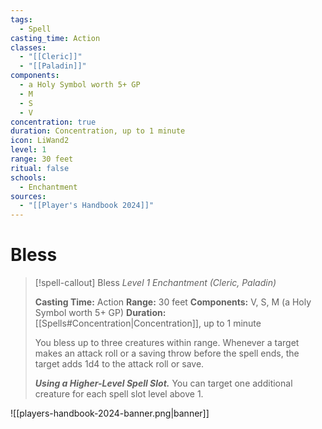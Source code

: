 ```yaml
---
tags:
  - Spell
casting_time: Action
classes:
  - "[[Cleric]]"
  - "[[Paladin]]"
components:
  - a Holy Symbol worth 5+ GP
  - M
  - S
  - V
concentration: true
duration: Concentration, up to 1 minute
icon: LiWand2
level: 1
range: 30 feet
ritual: false
schools:
  - Enchantment
sources:
  - "[[Player's Handbook 2024]]"
---
```


# Bless

>[!spell-callout] Bless
>_Level 1 Enchantment (Cleric, Paladin)_
>
>**Casting Time:** Action
>**Range:** 30 feet
>**Components:** V, S, M (a Holy Symbol worth 5+ GP)
>**Duration:** [[Spells#Concentration\|Concentration]], up to 1 minute
>
>You bless up to three creatures within range. Whenever a target makes an attack roll or a saving throw before the spell ends, the target adds 1d4 to the attack roll or save.
>
>**_Using a Higher-Level Spell Slot._** You can target one additional creature for each spell slot level above 1.


![[players-handbook-2024-banner.png|banner]]
